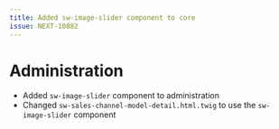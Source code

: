 ```yaml
---
title: Added sw-image-slider component to core
issue: NEXT-10882 
---
```

# Administration
* Added `sw-image-slider` component to administration
* Changed `sw-sales-channel-model-detail.html.twig` to use the `sw-image-slider` component